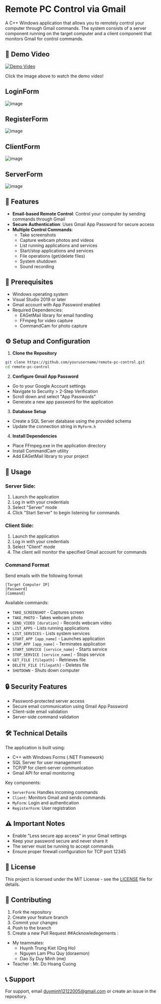 # Remote PC Control via Gmail

A C++ Windows application that allows you to remotely control your computer through Gmail commands. The system consists of a server component running on the target computer and a client component that monitors Gmail for control commands.

## 🎥 Demo Video
[![Demo Video](https://img.youtube.com/vi/Tj_rS2Q6Q8E/0.jpg)](https://www.youtube.com/watch?v=Tj_rS2Q6Q8E)

Click the image above to watch the demo video!

## LoginForm 
![image](https://github.com/user-attachments/assets/afdb11a0-4521-487a-8f4a-b7345d992b10)

## RegisterForm
![image](https://github.com/user-attachments/assets/b5f8af87-f90c-4d30-86df-7b47c27f179e)

## ClientForm
![image](https://github.com/user-attachments/assets/9ddac3ac-3098-4cf0-b6d7-b4f70cc6a49a)

## ServerForm

![image](https://github.com/user-attachments/assets/376bbcb9-2205-4069-8b7c-84bce7bb7ca7)

## 🌟 Features

- **Email-based Remote Control**: Control your computer by sending commands through Gmail
- **Secure Authentication**: Uses Gmail App Password for secure access
- **Multiple Control Commands**:
  - Take screenshots
  - Capture webcam photos and videos
  - List running applications and services
  - Start/stop applications and services
  - File operations (get/delete files)
  - System shutdown
  - Sound recording

## 🔧 Prerequisites

- Windows operating system
- Visual Studio 2019 or later
- Gmail account with App Password enabled
- Required Dependencies:
  - EAGetMail library for email handling
  - FFmpeg for video capture
  - CommandCam for photo capture

## ⚙️ Setup and Configuration

1. **Clone the Repository**
```bash
git clone https://github.com/yourusername/remote-pc-control.git
cd remote-pc-control
```

2. **Configure Gmail App Password**
- Go to your Google Account settings
- Navigate to Security > 2-Step Verification
- Scroll down and select "App Passwords"
- Generate a new app password for the application

3. **Database Setup**
- Create a SQL Server database using the provided schema
- Update the connection string in `MyForm.h`

4. **Install Dependencies**
- Place FFmpeg.exe in the application directory
- Install CommandCam utility
- Add EAGetMail library to your project

## 📝 Usage

### Server Side:
1. Launch the application
2. Log in with your credentials
3. Select "Server" mode
4. Click "Start Server" to begin listening for commands

### Client Side:
1. Launch the application
2. Log in with your credentials
3. Select "Client" mode
4. The client will monitor the specified Gmail account for commands

### Command Format
Send emails with the following format:
```
[Target Computer IP]
[Password]
[Command]
```

Available commands:
- `TAKE_SCREENSHOT` - Captures screen
- `TAKE_PHOTO` - Takes webcam photo
- `SEND_VIDEO [duration]` - Records webcam video
- `LIST_APPS` - Lists running applications
- `LIST_SERVICES` - Lists system services
- `START_APP [app_name]` - Launches application
- `STOP_APP [app_name]` - Terminates application
- `START_SERVICE [service_name]` - Starts service
- `STOP_SERVICE [service_name]` - Stops service
- `GET_FILE [filepath]` - Retrieves file
- `DELETE_FILE [filepath]` - Deletes file
- `SHUTDOWN` - Shuts down computer

## 🔒 Security Features

- Password-protected server access
- Secure email communication using Gmail App Password
- Client-side email validation
- Server-side command validation

## 🛠️ Technical Details

The application is built using:
- C++ with Windows Forms (.NET Framework)
- SQL Server for user management
- TCP/IP for client-server communication
- Gmail API for email monitoring

Key components:
- `ServerForm`: Handles incoming commands
- `Client`: Monitors Gmail and sends commands
- `MyForm`: Login and authentication
- `RegisterForm`: User registration

## ⚠️ Important Notes

- Enable "Less secure app access" in your Gmail settings
- Keep your password secure and never share it
- The server must be running to accept commands
- Ensure proper firewall configuration for TCP port 12345

## 📄 License

This project is licensed under the MIT License - see the [LICENSE](LICENSE) file for details.

## 🤝 Contributing

1. Fork the repository
2. Create your feature branch
3. Commit your changes
4. Push to the branch
5. Create a new Pull Request
##Acknowledegements :
- My teammates:
  + Huynh Trung Kiet   (Ong Ho)
  + Nguyen Lam Phu Quy (doraemon)
  + Dao Sy Duy Minh (me)
- Teacher : Mr. Do Hoang Cuong
## 📞 Support

For support, email duyminh12122005@gmail.com or create an issue in the repository.
